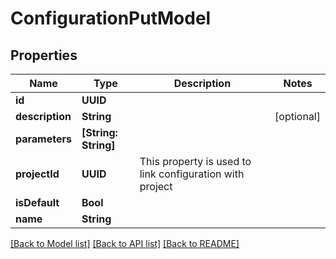 # ConfigurationPutModel

## Properties
Name | Type | Description | Notes
------------ | ------------- | ------------- | -------------
**id** | **UUID** |  | 
**description** | **String** |  | [optional] 
**parameters** | **[String: String]** |  | 
**projectId** | **UUID** | This property is used to link configuration with project | 
**isDefault** | **Bool** |  | 
**name** | **String** |  | 

[[Back to Model list]](../README.md#documentation-for-models) [[Back to API list]](../README.md#documentation-for-api-endpoints) [[Back to README]](../README.md)


